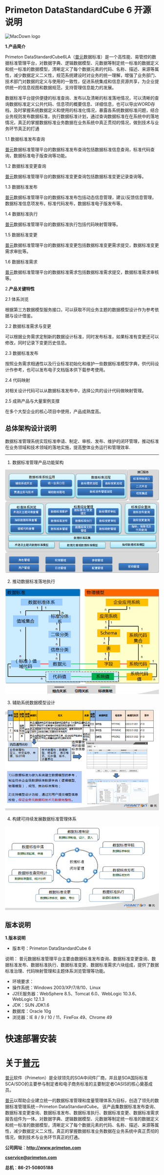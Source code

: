 # Primeton DataStandardCube 6 开源说明

![MacDown logo](http://www.primeton.com/static/img/primeton_logo.png)

**1.产品简介**

Primeton DataStandardCube6LA（[普元](http://www.primeton.com/)数据标准）是一个高性能、易管控的数据标准管理平台，对数据字典、逻辑数据模型、元数据等制定统一标准的数据定义和统一标准的数据模型，清晰定义了每个数据元素的代码、名称、描述、来源等属性，减少数据定义二义性，规范系统建设时对业务的统一理解，增强了业务部门、技术部门对数据的定义与使用的一致性，促进系统集成和信息资源共享，为企业提供统一的信息视图和数据规范，支持管理信息能力的发展。

数据标准平台提供便捷的标准查询、发布以及清晰的标准落地情况，可以清晰的查询数据标准定义公共代码、信息项的概要信息、详细信息，也可以导出WORD存档，及时掌握系统数据定义和使用的标准化情况，暴露各系统数据标准问题，结合业务规则发布数据标准，执行数据标准计划，通过查询数据标准在在系统中的落地情况，真正的掌握数据标准业务数据在业务系统中真正贯彻的情况，做到技术与业务环节真正的打通


1.1  数据标准发布查询

[普元](http://www.primeton.com/)数据标准管理平台的数据标准发布查询包括数据标准信息查询，标准代码查询，数据标准电子版查询等功能。

1.2  数据标准变更查询

[普元](http://www.primeton.com/)数据标准管理平台的数据标准变更查询包括数据标准变更记录查询等。

1.3  数据标准发布

[普元](http://www.primeton.com/)数据标准管理平台的数据标准发布包括动态信息管理，建议/反馈信息管理，数据标准信息项发布，标准代码发布，数据标准电子版发布等。

1.4  数据标准执行

[普元](http://www.primeton.com/)数据标准管理平台的数据标准执行包括代码映射管理等。

1.5  数据标准变更

[普元](http://www.primeton.com/)数据标准管理平台的数据标准变更包括数据标准变更需求提交，数据标准变更需求审批等。

1.6  数据标准需求

[普元](http://www.primeton.com/)数据标准管理平台的数据标准需求包括数据标准需求提交，数据标准需求审核等。

2.**产品关键特性**

2.1 体系浏览

根据第三方数据模型服务接口，可以获取不同业务主题的数据模型设计作为参考依据与设计借鉴。

2.2 数据标准需求与变更

可以根据业务需求定制新的数据设计标准，同时发布标准，如果标准有变更还可以修改，同时记录下变更历史信息。

2.3 数据标准发布

按照业务需求相通性以及行业标准初始化和维护一些数据标准模型字典，供代码设计作参考，也可以发布电子文档版本供下载参考使用。

2.4 代码映射

对相关设计代码可以从数据标准发布中，选择公共的设计代码做映射管理。

2.5 成熟产品与大量案例支撑

在多个大型企业的核心项目中使用，产品成熟度高。

## 总体架构设计说明

数据标准管理系统实现标准申请、制定、审核、发布、维护的闭环管理，推动标准在业务领域和技术领域的落地实施，提高整体业务运行和管理效率.


***

1. 数据标准管理产品功能架构

![MacDown Screenshot](doc/screenshot/images/01.png) 

2. 推动数据标准落地执行

![MacDown Screenshot](doc/screenshot/images/02.png)

3. 辅助系统数据模型设计

![MacDown Screenshot](doc/screenshot/images/03.png)

4. 构建可持续发展数据标准管理体系

![MacDown Screenshot](doc/screenshot/images/04.png)

## 版本说明

**1.版本说明**

  * 版本号：Primeton DataStandardCube 6

说明： 普元数据标准管理平台主要由数据标准发布查询、数据标准变更查询、数据标准发布、数据标准执行、数据标准变更、数据标准需求六块组成，提供了数据标准治理、代码映射管理和主题体系浏览管理等功能。

 * 环境要求：
  * 操作系统：Windows 2003/XP/7/8/10、Linux
  * J2EE服务器：WebSphere 8.5、Tomcat 6.0、WebLogic 10.3.6、WebLogic 12.1.3
  * JDK：SUN JDK1.6
  * 数据库：Oracle 10g 
  * 浏览器：IE 8 / 9 / 10 / 11、FireFox 49、Chrome 49 

# 快速部署安装





# 关于[普元](http://www.primeton.com/)

[普元](http://www.primeton.com/)软件（Primeton）是全球领先的SOA中间件厂商，并且是SOA国际标准SCA/SDO的主要参与制定者和电子商务标准的主要制定者OASIS的核心奠基成员。

[普元](http://www.primeton.com/)以帮助企业建立统一的数据标准管理和度量管理体系为目标，创造了领先的数据标准管理系统－Primeton DataStandardCube。 该产品集数据标准发布查询、数据标准变更查询、数据标准发布、数据标准执行、数据标准变更、数据标准需求报告组件为一体。对数据字典、逻辑数据模型、元数据等制定统一标准的数据定义和统一标准的数据模型，清晰定义了每个数据元素的代码、名称、描述、来源等属性，减少数据定义二义性。真正的掌握数据标准业务数据在业务系统中真正贯彻的情况，做到技术与业务环节真正的打通。 


**公司网址**：__http://www.primeton.com__

**cservice@primeton.com**

__总机__：**86-21-50805188**

